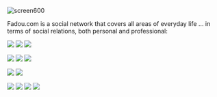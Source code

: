 ![screen600](https://user-images.githubusercontent.com/40794177/159143746-1cb8eeff-093d-428a-b6f9-f70f53ccd0f1.jpg)

Fadou.com is a social network that covers all areas of everyday life ... 
in terms of social relations, both personal and professional:

<a href="https://github.com/fadoucom/fadoucom"><img src="https://img.shields.io/badge/-friends-blue"/></a>
<a href="https://github.com/fadoucom/fadoucom"><img src="https://img.shields.io/badge/-love-blue"/></a>
<a href="https://github.com/fadoucom/fadoucom"><img src="https://img.shields.io/badge/-familly-blue"/></a>

<a href="https://github.com/fadoucom/fadoucom"><img src="https://img.shields.io/badge/-Studies-yellow"/></a>
<a href="https://github.com/fadoucom/fadoucom"><img src="https://img.shields.io/badge/-private lessons-yellow"/></a>
<a href="https://github.com/fadoucom/fadoucom"><img src="https://img.shields.io/badge/-language exchanges-yellow"/></a>

<a href="https://github.com/fadoucom/fadoucom"><img src="https://img.shields.io/badge/-Classifieds-green"/></a>
<a href="https://github.com/fadoucom/fadoucom"><img src="https://img.shields.io/badge/-bargains-green"/></a>

<a href="https://github.com/fadoucom/fadoucom"><img src="https://img.shields.io/badge/-Work-red"/></a>
<a href="https://github.com/fadoucom/fadoucom"><img src="https://img.shields.io/badge/-job offers-red"/></a>
<a href="https://github.com/fadoucom/fadoucom"><img src="https://img.shields.io/badge/-freelancers-red"/></a>
<a href="https://github.com/fadoucom/fadoucom"><img src="https://img.shields.io/badge/-business partners-red"/></a>

<!---
fadoucom/fadoucom is a ✨ special ✨ repository because its `README.md` (this file) appears on your GitHub profile.
You can click the Preview link to take a look at your changes.
--->
